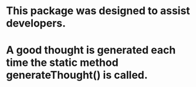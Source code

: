 # This package was designed to assist developers.

# A good thought is generated each time the static method generateThought() is called.


